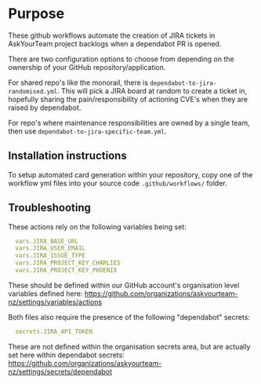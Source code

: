 # Purpose

These github workflows automate the creation of JIRA tickets in AskYourTeam project backlogs when a dependabot PR is opened.

There are two configuration options to choose from depending on the ownership of your GitHub repository/application.

For shared repo's like the monorail, there is `dependabot-to-jira-randomised.yml`. This will pick a JIRA board at random to create a ticket in, hopefully sharing the pain/responsibility of actioning CVE's when they are raised by dependabot.

For repo's where maintenance responsibilities are owned by a single team, then use `dependabot-to-jira-specific-team.yml`.


## Installation instructions

To setup automated card generation within your repository, copy one of the workflow yml files into your source code `.github/workflows/` folder.

## Troubleshooting

These actions rely on the following variables being set:

```yaml
  vars.JIRA_BASE_URL
  vars.JIRA_USER_EMAIL
  vars.JIRA_ISSUE_TYPE
  vars.JIRA_PROJECT_KEY_CHARLIES
  vars.JIRA_PROJECT_KEY_PHOENIX
```

These should be defined within our GitHub account's organisation level variables defined here: https://github.com/organizations/askyourteam-nz/settings/variables/actions

Both files also require the presence of the following "dependabot" secrets:

```yaml
  secrets.JIRA_API_TOKEN
```

These are not defined within the organisation secrets area, but are actually set here within dependabot secrets: https://github.com/organizations/askyourteam-nz/settings/secrets/dependabot
